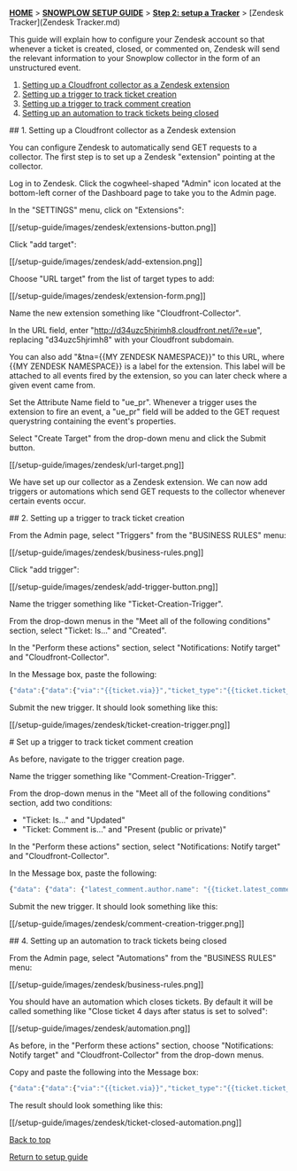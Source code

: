 <a name="top" />

[**HOME**](Home) > [**SNOWPLOW SETUP GUIDE**](Setting-up-Snowplow) > [**Step 2: setup a Tracker**](Setting-up-a-Tracker) > [Zendesk Tracker](Zendesk Tracker.md)

This guide will explain how to configure your Zendesk account so that whenever a ticket is created, closed, or commented on, Zendesk will send the relevant information to your Snowplow collector in the form of an unstructured event.

1. [Setting up a Cloudfront collector as a Zendesk extension](#extension)
2. [Setting up a trigger to track ticket creation](#ticket-creation)
3. [Setting up a trigger to track comment creation](#comment-creation)
4. [Setting up an automation to track tickets being closed](#ticket-resolution)

<a name="extension" />
## 1. Setting up a Cloudfront collector as a Zendesk extension

You can configure Zendesk to automatically send GET requests to a collector. The first step is to set up a Zendesk "extension" pointing at the collector.

Log in to Zendesk. Click the cogwheel-shaped "Admin" icon located at the bottom-left corner of the Dashboard page to take you to the Admin page.

In the "SETTINGS" menu, click on "Extensions":

[[/setup-guide/images/zendesk/extensions-button.png]]

Click "add target":

[[/setup-guide/images/zendesk/add-extension.png]]

Choose "URL target" from the list of target types to add:

[[/setup-guide/images/zendesk/extension-form.png]]

Name the new extension something like "Cloudfront-Collector".

In the URL field, enter "http://d34uzc5hjrimh8.cloudfront.net/i?e=ue", replacing "d34uzc5hjrimh8" with your Cloudfront subdomain.

You can also add "&tna={{MY ZENDESK NAMESPACE}}" to this URL, where {{MY ZENDESK NAMESPACE}} is a label for the extension. This label will be attached to all events fired by the extension, so you can later check where a given event came from.

Set the Attribute Name field to "ue_pr". Whenever a trigger uses the extension to fire an event, a "ue_pr" field will be added to the GET request querystring containing the event's properties.

Select "Create Target" from the drop-down menu and click the Submit button.

[[/setup-guide/images/zendesk/url-target.png]]

We have set up our collector as a Zendesk extension. We can now add triggers or automations which send GET requests to the collector whenever certain events occur.

<a name="ticket-creation" />
## 2. Setting up a trigger to track ticket creation

From the Admin page, select "Triggers" from the "BUSINESS RULES" menu:

[[/setup-guide/images/zendesk/business-rules.png]]

Click "add trigger": 

[[/setup-guide/images/zendesk/add-trigger-button.png]]

Name the trigger something like "Ticket-Creation-Trigger".

From the drop-down menus in the "Meet all of the following conditions" section, select "Ticket: Is..." and "Created".

In the "Perform these actions" section, select "Notifications: Notify target" and "Cloudfront-Collector".

In the Message box, paste the following:

```javascript
{"data":{"data":{"via":"{{ticket.via}}","ticket_type":"{{ticket.ticket_type}}","updated_at":"{{ticket.updated_at}}","assignee":{"first_name":"{{ticket.assignee.first_name}}","last_name":"{{ticket.assignee.last_name}}","name":"{{ticket.assignee.name}}","language":"{{ticket.assignee.language}}","tags":"{{ticket.assignee.tags}}","locale":"{{ticket.assignee.locale}}","notes":"{{ticket.assignee.notes}}","time_zone":"{{ticket.assignee.time_zone}}","id":"{{ticket.assignee.id}}","phone":"{{ticket.assignee.phone}}","extended_role":"{{ticket.assignee.extended_role}}","role":"{{ticket.assignee.role}}","details":"{{ticket.assignee.details}}","signature":"{{ticket.assignee.signature}}","organization":"{{ticket.assignee.organization}}","external_id":"{{ticket.assignee.external_id}}","email":"{{ticket.assignee.email}}"},"url_with_protocol":"{{ticket.url_with_protocol}}","id":"{{ticket.id}}","title":"{{ticket.title}}","priority":"{{ticket.priority}}","score":{{ticket.score}},"updated_at_with_timestamp":"{{ticket.updated_at_with_timestamp}}","current_user":{"first_name":"{{ticket.current_user.first_name}}","last_name":"{{ticket.current_user.last_name}}","name":"{{ticket.current_user.name}}","language":"{{ticket.current_user.language}}","tags":"{{ticket.current_user.tags}}","locale":"{{ticket.current_user.locale}}","notes":"{{ticket.current_user.notes}}","time_zone":"{{ticket.current_user.time_zone}}","id":"{{ticket.current_user.id}}","phone":"{{ticket.current_user.phone}}","extended_role":"{{ticket.current_user.extended_role}}","role":"{{ticket.current_user.role}}","details":"{{ticket.current_user.details}}","signature":"{{ticket.current_user.signature}}","organization":"{{ticket.current_user.organization}}","external_id":"{{ticket.current_user.external_id}}","email":"{{ticket.current_user.email}}"},"organization.name":"{{ticket.organization.name}}","status":"{{ticket.status}}","due_date":"{{ticket.due_date}}","due_date_with_timestamp":"{{ticket.due_date_with_timestamp}}","description":"{{ticket.description}}","tags":"{{ticket.tags}}","cc_names":"{{ticket.cc_names}}","link":"{{ticket.link}}","requester":{"first_name":"{{ticket.requester.first_name}}","last_name":"{{ticket.requester.last_name}}","name":"{{ticket.requester.name}}","language":"{{ticket.requester.language}}","tags":"{{ticket.requester.tags}}","locale":"{{ticket.requester.locale}}","notes":"{{ticket.requester.notes}}","time_zone":"{{ticket.requester.time_zone}}","id":"{{ticket.requester.id}}","phone":"{{ticket.requester.phone}}","extended_role":"{{ticket.requester.extended_role}}","role":"{{ticket.requester.role}}","details":"{{ticket.requester.details}}","signature":"{{ticket.requester.signature}}","organization":"{{ticket.requester.organization}}","external_id":"{{ticket.requester.external_id}}","email":"{{ticket.requester.email}}"},"in_business_hours":{{ticket.in_business_hours}},"created_at_with_timestamp":"{{ticket.created_at_with_timestamp}}","account":"{{ticket.account}}","url":"{{ticket.url}}","created_at":"{{ticket.created_at}}","external_id":"{{ticket.external_id}}"},"schema":"iglu:com.zendesk.zendesk/ticket_opened/jsonschema/1-0-0"},"schema":"iglu:com.snowplowanalytics.snowplow/unstruct_event/jsonschema/1-0-0"}
```

Submit the new trigger. It should look something like this:

[[/setup-guide/images/zendesk/ticket-creation-trigger.png]]

<a name="comment-creation" />
# Set up a trigger to track ticket comment creation

As before, navigate to the trigger creation page.

Name the trigger something like "Comment-Creation-Trigger".

From the drop-down menus in the "Meet all of the following conditions" section, add two conditions:
* "Ticket: Is..." and "Updated" 
* "Ticket: Comment is..." and "Present (public or private)"

In the "Perform these actions" section, select "Notifications: Notify target" and "Cloudfront-Collector".

In the Message box, paste the following:

```javascript
{"data": {"data": {"latest_comment.author.name": "{{ticket.latest_comment.author.name}}", "url": "{{ticket.url}}", "latest_comment.created_at": "{{ticket.latest_comment.created_at}}", "latest_comment.created_at_with_time": "{{ticket.latest_comment.created_at_with_time}}", "latest_comment.is_public": {{latest_comment.is_public}}, "id": "{{ticket.id}}""}, "schema": "iglu:com.zendesk.zendesk/ticket_commented/jsonschema/1-0-0"}, "schema": "iglu:com.snowplowanalytics.snowplow/unstruct_event/jsonschema/1-0-0"}
```

Submit the new trigger. It should look something like this:

[[/setup-guide/images/zendesk/comment-creation-trigger.png]]

<a name="ticket-resolution" />
## 4. Setting up an automation to track tickets being closed

From the Admin page, select "Automations" from the "BUSINESS RULES" menu:

[[/setup-guide/images/zendesk/business-rules.png]]

You should have an automation which closes tickets. By default it will be called something like "Close ticket 4 days after status is set to solved":

[[/setup-guide/images/zendesk/automation.png]]

As before, in the "Perform these actions" section, choose "Notifications: Notify target" and "Cloudfront-Collector" from the drop-down menus.

Copy and paste the following into the Message box:

```javascript
{"data":{"data":{"via":"{{ticket.via}}","ticket_type":"{{ticket.ticket_type}}","updated_at":"{{ticket.updated_at}}","assignee":{"first_name":"{{ticket.assignee.first_name}}","last_name":"{{ticket.assignee.last_name}}","name":"{{ticket.assignee.name}}","language":"{{ticket.assignee.language}}","tags":"{{ticket.assignee.tags}}","locale":"{{ticket.assignee.locale}}","notes":"{{ticket.assignee.notes}}","time_zone":"{{ticket.assignee.time_zone}}","id":"{{ticket.assignee.id}}","phone":"{{ticket.assignee.phone}}","extended_role":"{{ticket.assignee.extended_role}}","role":"{{ticket.assignee.role}}","details":"{{ticket.assignee.details}}","signature":"{{ticket.assignee.signature}}","organization":"{{ticket.assignee.organization}}","external_id":"{{ticket.assignee.external_id}}","email":"{{ticket.assignee.email}}"},"url_with_protocol":"{{ticket.url_with_protocol}}","id":"{{ticket.id}}","title":"{{ticket.title}}","priority":"{{ticket.priority}}","score":{{ticket.score}},"updated_at_with_timestamp":"{{ticket.updated_at_with_timestamp}}","current_user":{"first_name":"{{ticket.current_user.first_name}}","last_name":"{{ticket.current_user.last_name}}","name":"{{ticket.current_user.name}}","language":"{{ticket.current_user.language}}","tags":"{{ticket.current_user.tags}}","locale":"{{ticket.current_user.locale}}","notes":"{{ticket.current_user.notes}}","time_zone":"{{ticket.current_user.time_zone}}","id":"{{ticket.current_user.id}}","phone":"{{ticket.current_user.phone}}","extended_role":"{{ticket.current_user.extended_role}}","role":"{{ticket.current_user.role}}","details":"{{ticket.current_user.details}}","signature":"{{ticket.current_user.signature}}","organization":"{{ticket.current_user.organization}}","external_id":"{{ticket.current_user.external_id}}","email":"{{ticket.current_user.email}}"},"organization.name":"{{ticket.organization.name}}","status":"{{ticket.status}}","due_date":"{{ticket.due_date}}","due_date_with_timestamp":"{{ticket.due_date_with_timestamp}}","description":"{{ticket.description}}","tags":"{{ticket.tags}}","cc_names":"{{ticket.cc_names}}","link":"{{ticket.link}}","requester":{"first_name":"{{ticket.requester.first_name}}","last_name":"{{ticket.requester.last_name}}","name":"{{ticket.requester.name}}","language":"{{ticket.requester.language}}","tags":"{{ticket.requester.tags}}","locale":"{{ticket.requester.locale}}","notes":"{{ticket.requester.notes}}","time_zone":"{{ticket.requester.time_zone}}","id":"{{ticket.requester.id}}","phone":"{{ticket.requester.phone}}","extended_role":"{{ticket.requester.extended_role}}","role":"{{ticket.requester.role}}","details":"{{ticket.requester.details}}","signature":"{{ticket.requester.signature}}","organization":"{{ticket.requester.organization}}","external_id":"{{ticket.requester.external_id}}","email":"{{ticket.requester.email}}"},"in_business_hours":{{ticket.in_business_hours}},"created_at_with_timestamp":"{{ticket.created_at_with_timestamp}}","account":"{{ticket.account}}","url":"{{ticket.url}}","created_at":"{{ticket.created_at}}","external_id":"{{ticket.external_id}}"},"schema":"iglu:com.zendesk.zendesk/ticket_closed/jsonschema/1-0-0"},"schema":"iglu:com.snowplowanalytics.snowplow/unstruct_event/jsonschema/1-0-0"}
```

The result should look something like this:

[[/setup-guide/images/zendesk/ticket-closed-automation.png]]

[Back to top](#top)

[Return to setup guide](Setting-up-Snowplow)
